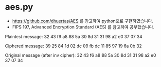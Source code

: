 # aes.py

* https://github.com/dhuertas/AES 를 참고하여 python으로 구현하였습니다.
* FIPS 197, Advanced Encryption Standard (AES) 를 참고하여 공부했습니다.



Plaintest message: 
32 43 f6 a8 88 5a 30 8d 31 31 98 a2 e0 37 07 34 

Ciphered message:
39 25 84 1d 02 dc 09 fb dc 11 85 97 19 6a 0b 32

Original message (after inv cipher):
32 43 f6 a8 88 5a 30 8d 31 31 98 a2 e0 37 07 34

